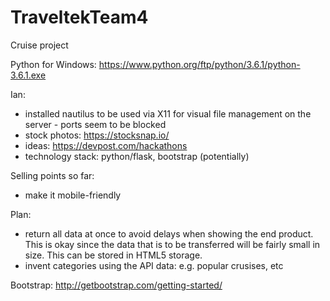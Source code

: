 # TraveltekTeam4

Cruise project

Python for Windows: https://www.python.org/ftp/python/3.6.1/python-3.6.1.exe

Ian:
- installed nautilus to be used via X11 for visual file management on the server - ports seem to be blocked
- stock photos: https://stocksnap.io/
- ideas: https://devpost.com/hackathons
- technology stack: python/flask, bootstrap (potentially)

Selling points so far:
- make it mobile-friendly

Plan:
- return all data at once to avoid delays when showing the end product. This is okay since the data that is to be transferred will be fairly small in size. This can be stored in HTML5 storage.
- invent categories using the API data: e.g. popular crusises, etc

Bootstrap:
http://getbootstrap.com/getting-started/

<!-- Latest compiled and minified CSS -->
<link rel="stylesheet" href="https://maxcdn.bootstrapcdn.com/bootstrap/3.3.7/css/bootstrap.min.css" integrity="sha384-BVYiiSIFeK1dGmJRAkycuHAHRg32OmUcww7on3RYdg4Va+PmSTsz/K68vbdEjh4u" crossorigin="anonymous">

<!-- Latest compiled and minified JavaScript -->
<script src="https://maxcdn.bootstrapcdn.com/bootstrap/3.3.7/js/bootstrap.min.js" integrity="sha384-Tc5IQib027qvyjSMfHjOMaLkfuWVxZxUPnCJA7l2mCWNIpG9mGCD8wGNIcPD7Txa" crossorigin="anonymous"></script>
